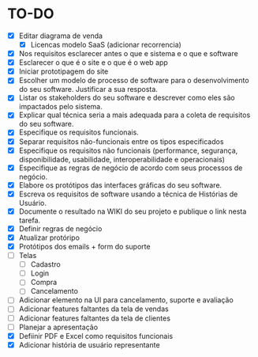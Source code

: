 # TO-DO

- [x]  Editar diagrama de venda 
	- [x]  Licencas modelo SaaS (adicionar recorrencia)
- [x] Nos requisitos esclarecer antes o que e sistema e o que e software
- [x] Esclarecer o que é o site e o que é o web app
- [x] Iniciar prototipagem do site
- [x] Escolher um modelo de processo de software para o desenvolvimento do seu software. Justificar a sua resposta.
- [x] Listar os stakeholders do seu software e descrever como eles são impactados pelo sistema.
- [x] Explicar qual técnica seria a mais adequada para a coleta de requisitos do seu software.
- [x] Especifique os requisitos funcionais.
- [x] Separar requisitos não-funcionais entre os tipos especificados
- [x] Especifique os requisitos não funcionais (performance, segurança, disponibilidade, usabilidade, interoperabilidade e operacionais)
- [x] Especifique as regras de negócio de acordo com seus processos de negócio.
- [x] Elabore os protótipos das interfaces gráficas do seu software.
- [x] Escreva os requisitos de software usando a técnica de Histórias de Usuário.
- [x] Documente o resultado na WIKI do seu projeto e publique o link nesta tarefa.
- [x] Definir regras de negócio
- [x] Atualizar protóripo
- [x] Protótipos dos emails + form do suporte
- [ ] Telas
	- [ ] Cadastro
	- [ ] Login
	- [ ] Compra
	- [ ] Cancelamento
- [ ] Adicionar elemento na UI para cancelamento, suporte e avaliação
- [ ] Adicionar features faltantes da tela de vendas
- [ ] Adicionar features faltantes da tela de clientes
- [ ] Planejar a apresentação
- [x] Defiinir PDF e Excel como requisitos funcionais
- [x] Adicionar história de usuário representante
